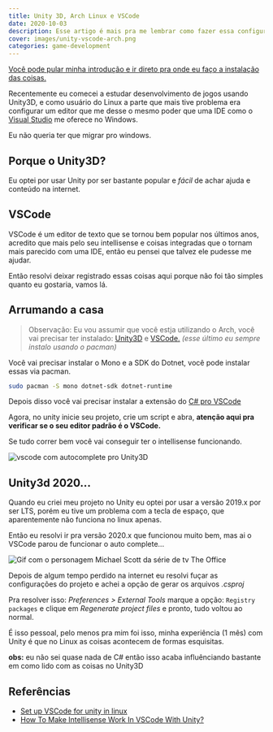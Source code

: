 ```yaml
---
title: Unity 3D, Arch Linux e VSCode
date: 2020-10-03
description: Esse artigo é mais pra me lembrar como fazer essa configuração
cover: images/unity-vscode-arch.png
categories: game-development
---
```

[Você pode pular minha introdução e ir direto pra onde eu faço a instalação das coisas.](#arrumando-a-casa)

Recentemente eu comecei a estudar desenvolvimento de jogos usando Unity3D, e como usuário do Linux a parte que mais tive problema era configurar um editor que me desse o mesmo poder que uma IDE como o [Visual Studio](https://visualstudio.microsoft.com/pt-br/) me oferece no Windows.

Eu não queria ter que migrar pro windows.

## Porque o Unity3D?

Eu optei por usar Unity por ser bastante popular e *fácil* de achar ajuda e conteúdo na internet.

## VSCode

VSCode é um editor de texto que se tornou bem popular nos últimos anos, acredito que mais pelo seu intellisense e coisas integradas que o tornam mais parecido com uma IDE, então eu pensei que talvez ele pudesse me ajudar.

Então resolvi deixar registrado essas coisas aqui porque não foi tão simples quanto eu gostaria, vamos lá.

## Arrumando a casa

> Observação: Eu vou assumir que você estja utilizando o Arch, você vai precisar ter instalado: [Unity3D](https://unity3d.com/pt/get-unity/download) e [VSCode.](https://code.visualstudio.com/download) *(esse último eu sempre instalo usando o pacman)*

Você vai precisar instalar o Mono e a SDK do Dotnet, você pode instalar essas via pacman.

```bash
sudo pacman -S mono dotnet-sdk dotnet-runtime
```

Depois disso você vai precisar instalar a extensão do [C# pro VSCode](https://code.visualstudio.com/docs/languages/csharp)

Agora, no unity inicie seu projeto, crie um script e abra, **atenção aqui pra verificar se o seu editor padrão é o VSCode.**

Se tudo correr bem você vai conseguir ter o intellisense funcionando.

![vscode com autocomplete pro Unity3D](images/vscode-unity.png "Ta rolante agora.")

## Unity3d 2020...

Quando eu criei meu projeto no Unity eu optei por usar a versão 2019.x por ser LTS, porém eu tive um problema com a tecla de espaço, que aparentemente não funciona no linux apenas.

Então eu resolvi ir pra versão 2020.x que funcionou muito bem, mas ai o VSCode parou de funcionar o auto complete...

![Gif com o personagem Michael Scott da série de tv The Office](https://media.giphy.com/media/kyrd72DC2Iwfu/giphy.gif)

Depois de algum tempo perdido na internet eu resolvi fuçar as configurações do projeto e achei a opção de gerar os arquivos *.csproj*

Pra resolver isso: *Preferences > External Tools* marque a opção: `Registry packages` e clique em *Regenerate project files* e pronto, tudo voltou ao normal.

É isso pessoal, pelo menos pra mim foi isso, minha experiência (1 mês) com Unity é que no Linux as coisas acontecem de formas esquisitas.

**obs:** eu não sei quase nada de C# então isso acaba influênciando bastante em como lido com as coisas no Unity3D

## Referências

* [Set up VSCode for unity in linux](https://medium.com/@sami1592/set-up-visual-studio-code-for-unity-in-linux-69b7f4352e0b)
* [How To Make Intellisense Work In VSCode With Unity?](https://www.youtube.com/watch?v=btga03_gGfw&ab_channel=DilmerValecillos)
